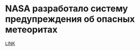 # NASA разработало систему предупреждения об опасных метеоритах



[LINK](https://varlamov.ru/2054814.html)
